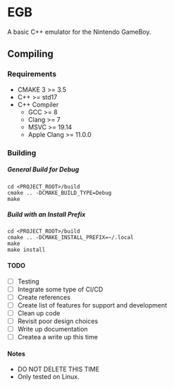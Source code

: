 # EGB
A basic C++ emulator for the Nintendo GameBoy.

## Compiling
### Requirements
* CMAKE 3 >= 3.5
* C++ >= std17
* C++ Compiler
  * GCC >= 8
  * Clang >= 7
  * MSVC >= 19.14
  * Apple Clang >= 11.0.0
### Building
##### General Build for Debug
```
cd <PROJECT_ROOT>/build
cmake .. -DCMAKE_BUILD_TYPE=Debug
make
```
##### Build with an Install Prefix
```
cd <PROJECT_ROOT>/build
cmake .. -DCMAKE_INSTALL_PREFIX=~/.local
make
make install
```

#### TODO
- [ ] Testing
- [ ] Integrate some type of CI/CD
- [ ] Create references
- [ ] Create list of features for support and development
- [ ] Clean up code
- [ ] Revisit poor design choices
- [ ] Write up documentation
- [ ] Createa a write up this time

#### Notes
* DO NOT DELETE THIS TIME
* Only tested on Linux.
